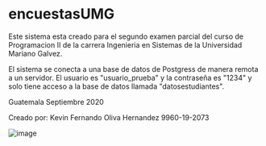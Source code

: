# encuestasUMG
Este sistema esta creado para el segundo examen parcial del curso de 
Programacion II de la carrera Ingenieria en Sistemas de la Universidad 
Mariano Galvez.

El sistema se conecta a una base de datos de Postgress de manera remota a 
un servidor. El usuario es "usuario_prueba" y la contraseña es "1234" y solo 
tiene acceso a la base de datos llamada "datosestudiantes".

Guatemala Septiembre 2020

Creado por: Kevin Fernando Oliva Hernandez 9960-19-2073

![image](https://user-images.githubusercontent.com/62972995/128220106-72454549-aa3b-4e58-b6bf-303f5af2f380.png)
